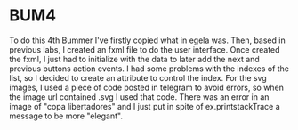 # BUM4
To do this 4th Bummer I've firstly copied what in egela was. Then, based in previous labs, I created an fxml file to do the user interface. Once created the fxml, 
I just had to initialize with the data to later add the next and previous buttons action events. I had some problems with the indexes of the list, so I decided to create
an attribute to control the index. For the svg images, I used a piece of code posted in telegram to avoid errors, so when the image url contained .svg I used that 
code. There was an error in an image of "copa libertadores" and I just put in spite of ex.printstackTrace a message to be more "elegant".
